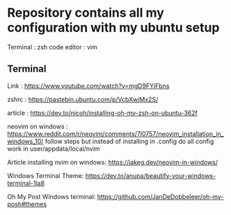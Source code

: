 # Repository contains all my configuration with my ubuntu setup

Terminal : zsh
code editor : vim

## Terminal
Link : https://www.youtube.com/watch?v=mgD9FYjFbns

zshrc : https://pastebin.ubuntu.com/p/VcbXwjMx2S/

article : https://dev.to/nicoh/installing-oh-my-zsh-on-ubuntu-362f

neovim on windows : https://www.reddit.com/r/neovim/comments/7l0757/neovim_installation_in_windows_10/
follow steps but instead of installing in .config do all config work in user/appdata/local/nvim


Article installing nvim on windows: https://jakeg.dev/neovim-in-windows/

Windows Terminal Theme: https://dev.to/anupa/beautify-your-windows-terminal-1la8

Oh My Post Windows terminal: https://github.com/JanDeDobbeleer/oh-my-posh#themes


